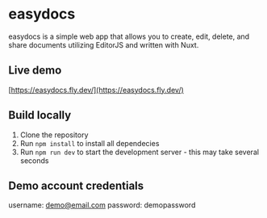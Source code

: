 # easydocs

easydocs is a simple web app that allows you to create, edit, delete, and share documents utilizing EditorJS and written with Nuxt.

## Live demo

[https://easydocs.fly.dev/](https://easydocs.fly.dev/)

## Build locally

1. Clone the repository
2. Run `npm install` to install all dependecies
3. Run `npm run dev` to start the development server - this may take several seconds

## Demo account credentials
username: demo@email.com
password: demopassword